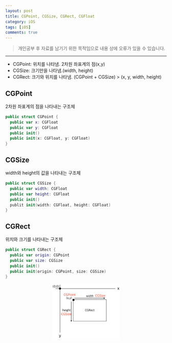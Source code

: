 ```yaml
---
layout: post
title: CGPoint, CGSize, CGRect, CGFloat
category: iOS
tags: [iOS]
comments: true
---
```


> 개인공부 후 자료를 남기기 위한 목적임으로 내용 상에 오류가 있을 수 있습니다.    

<hr>

- CGPoint: 위치를 나타냄. 2차원 좌표계의 점(x,y)
- CGSize: 크기만을 나타냄.(width, height)
- CGRect: 크기와 위치를 나타냄. (CGPoint + CGSize) > (x, y, width, height)

## CGPoint

2차원 좌표계의 점을 나타내는 구조체

```swift
public struct CGPoint {
  public var x: CGFloat
  public var y: CGFloat
  public init()
  public init(x: CGFloat, y: CGFloat)
}
```


## CGSize

width와 height의 값을 나타내는 구조체

```swift
public struct CGSize {
  public var width: CGFloat
  public var height: CGFloat
  public init()
  publit init(width: CGFloat, height: CGFloat)
}
```

## CGRect

위치와 크기를 나타내는 구조체

```swift
public struct CGRect {
  public var origin: CGPoint
  public var size: CGSize
  public init()
  public init(origin: CGPoint, size: CGSize)
}
```


<center>
<figure>
<img src="/assets/post-img/iOS/iOS2/54.png" alt="" width="50%">
</figure>
</center>
